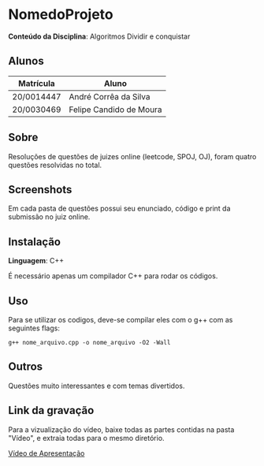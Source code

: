 # NomedoProjeto

**Conteúdo da Disciplina**: Algoritmos Dividir e conquistar<br>

## Alunos
|Matrícula | Aluno |
| -- | -- |
| 20/0014447  |  André Corrêa da Silva |
| 20/0030469  |  Felipe Candido de Moura |

## Sobre 
Resoluções de questões de juizes online (leetcode, SPOJ, OJ), foram quatro questões resolvidas no total.

## Screenshots
Em cada pasta de questões possui seu enunciado, código e print da submissão no juiz online.

## Instalação 
**Linguagem**: C++

É necessário apenas um compilador C++ para rodar os códigos.

## Uso
Para se utilizar os codigos, deve-se compilar eles com o g++ com as seguintes flags:
    
    g++ nome_arquivo.cpp -o nome_arquivo -O2 -Wall

## Outros 
Questões muito interessantes e com temas divertidos.

## Link da gravação

Para a vizualização do vídeo, baixe todas as partes contidas na pasta "Vídeo", e extraia todas para o mesmo diretório.

[Vídeo de Apresentação](Vídeo/)



